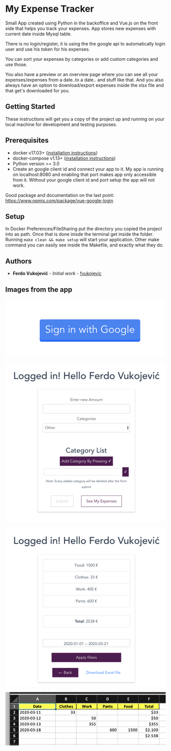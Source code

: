 # My Expense Tracker

Small App created using Python in the backoffice and Vue.js on the front side that helps you track your expenses. App stores new expenses with current date inside Mysql table. 

There is no login/register, it is using the the google api to automatically login user and use his token for his expenses.

You can sort your expenses by categories or add custom categories and use those. 

You also have a preview or an overview page where you can see all your expenses/expenses from a date..to a date.. and stuff like that. And you also always have an option to download/export expenses inside the xlsx file and that get's downloaded for you.

## Getting Started

These instructions will get you a copy of the project up and running on your local machine for development and testing purposes. 

## Prerequisites

- docker v17.03+ ([installation instructions](https://confluence.votum.info:9443/display/DEV/Docker#Docker-Installdocker))
- docker-compose v1.13+ ([installation instructions](https://confluence.votum.info:9443/display/DEV/Docker#Docker-Installdocker-compose))
- Python version >= 3.0
- Create an google client id and connect your app to it. My app is running on localhost:8080 and enabling that port makes app only accessible from it. Without your google client id and port setup the app will not work.

Good package and documentation on the last point: https://www.npmjs.com/package/vue-google-login

## Setup

In Docker Preferences/FileSharing put the directory you copied the project into as path. Once that is done inisde the terminal get inside the folder. Running `make clean && make setup` will start your application. Other make command you can easily see inside the Makefile, and exactly what they do.


## Authors

* **Ferdo Vukojević** - *Initial work* - [fvukojevic](https://github.com/fvukojevic)

## Images from the app

![Alt text](https://github.com/fvukojevic/My-expense-tracker/blob/master/images/sign_in.png "Sign in")

![Alt text](https://github.com/fvukojevic/My-expense-tracker/blob/master/images/main.png "Main panel")

![Alt text](https://github.com/fvukojevic/My-expense-tracker/blob/master/images/expenses.png "Expenses panel")

![Alt text](https://github.com/fvukojevic/My-expense-tracker/blob/master/images/excel.png "Excel")



